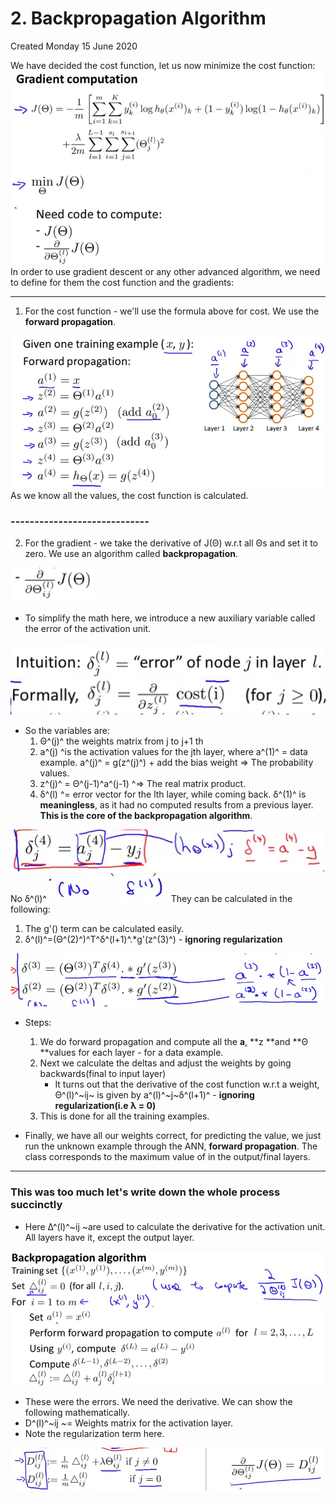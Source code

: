 # 2. Backpropagation Algorithm
Created Monday 15 June 2020

We have decided the cost function, let us now minimize the cost function:
![](./2._Backpropagation_Algorithm/pasted_image.png)
In order to use gradient descent or any other advanced algorithm, we need to define for them the cost function and the gradients:

*****


1. For the cost function - we'll use the formula above for cost. We use the **forward propagation**.

![](./2._Backpropagation_Algorithm/pasted_image002.png)
As we know all the values, the cost function is calculated.

### -----------------------------

2. For the gradient - we take the derivative of J(Θ) w.r.t all Θs and set it to zero. We use an algorithm called **backpropagation**.

![](./2._Backpropagation_Algorithm/pasted_image003.png)

* To simplify the math here, we introduce a new auxiliary variable called the error of the activation unit.

![](./2._Backpropagation_Algorithm/pasted_image004.png)
![](./2._Backpropagation_Algorithm/pasted_image011.png)

* So the variables are:
	1. Θ^(j)^ the weights matrix from j to j+1 th 
	2. a^(j) ^is the activation values for the jth layer, where a^(1)^ = data example. a^(j)^ = g(z^(j)^) + add the bias weight ⇒ The probability values.
	3. z^(j)^ = Θ^(j-1)^a^(j-1) ^⇒ The real matrix product.
	4. δ^(l) ^= error vector for the lth layer, while coming back. δ^(1)^ is **meaningless**, as it had no computed results from a previous layer. **This is the core of the backpropagation algorithm**.

![](./2._Backpropagation_Algorithm/pasted_image005.png) No δ^(l)^	![](./2._Backpropagation_Algorithm/pasted_image007.png)
They can be calculated in the following:

1. The g'() term can be calculated easily.
2. δ^(l)^=(Θ^(2)^)^T^δ^(l+1)^.*g'(z^(3)^) - **ignoring** **regularization**

![](./2._Backpropagation_Algorithm/pasted_image006.png)


* Steps:
	1. We do forward propagation and compute all the **a**, **z **and **Θ **values for each layer - for a data example.
	2. Next we calculate the deltas and adjust the weights by going backwards(final to input layer)
		* It turns out that the derivative of the cost function w.r.t a weight, Θ^(l)^~ij~ is given by a^(l)^~j~δ^(l+1)^ - **ignoring regularization(**i.e** λ = 0)**
	3. This is done for all the training examples.


* Finally, we have all our weights correct, for predicting the value, we just run the unknown example through the ANN, **forward propagation**. The class corresponds to the maximum value of in the output/final layers.


*****


### This was too much let's write down the whole process succinctly


* Here Δ^(l)^~ij ~are used to calculate the derivative for the activation unit. All layers have it, except the output layer.

 ![](./2._Backpropagation_Algorithm/pasted_image009.png)

* These were the errors. We need the derivative. We can show the following mathematically.
* D^(l)^~ij ~= Weights matrix for the activation layer.
* Note the regularization term here.

![](./2._Backpropagation_Algorithm/pasted_image010.png)

